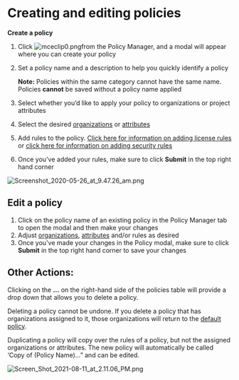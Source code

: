 # Creating and editing policies

**Create a policy**

1. Click ![mceclip0.png](https://support.snyk.io/hc/article_attachments/360007852357/mceclip0.png)from the Policy Manager, and a modal will appear where you can create your policy 
2. Set a policy name and a description to help you quickly identify a policy

   **Note:** Policies within the same category cannot have the same name.  
   Policies **cannot** be saved without a policy name applied

3. Select whether you’d like to apply your policy to organizations or project attributes
4. Select the desired [organizations](https://support.snyk.io/hc/en-us/articles/360007590198) or [attributes](https://support.snyk.io/hc/en-us/articles/360018220857)
5. Add rules to the policy. [Click here for information on adding license rules](https://support.snyk.io/hc/en-us/articles/360007590258) or [click here for information on adding security rules](https://support.snyk.io/hc/en-us/articles/360014473957)
6. Once you've added your rules, make sure to click **Submit** in the top right hand corner

![Screenshot\_2020-05-26\_at\_9.47.26\_am.png](https://support.snyk.io/hc/article_attachments/360008728218/Screenshot_2020-05-26_at_9.47.26_am.png)

## Edit a policy

1. Click on the policy name of an existing policy in the Policy Manager tab to open the modal and then make your changes
2. Adjust [organizations](https://support.snyk.io/hc/en-us/articles/360007590198), [attributes](https://support.snyk.io/hc/en-us/articles/360018220857) and/or rules as desired
3. Once you've made your changes in the Policy modal, make sure to click **Submit** in the top right hand corner to save your changes

## **Other Actions:**

Clicking on the **...** on the right-hand side of the policies table will provide a drop down that allows you to delete a policy.

Deleting a policy cannot be undone. If you delete a policy that has organizations assigned to it, those organizations will return to the [default policy](https://support.snyk.io/hc/en-us/articles/360007476397).

Duplicating a policy will copy over the rules of a policy, but not the assigned organizations or attributes. The new policy will automatically be called ‘Copy of \(Policy Name\)…” and can be edited.

![Screen\_Shot\_2021-08-11\_at\_2.11.06\_PM.png](https://support.snyk.io/hc/article_attachments/4405520867217/Screen_Shot_2021-08-11_at_2.11.06_PM.png)

